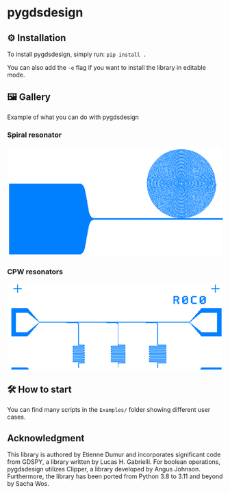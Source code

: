# pygdsdesign

## ⚙️ Installation

To install pygdsdesign, simply run:
`pip install .`

You can also add the `-e` flag if you want to install the library in editable mode.


## 🖼️ Gallery

Example of what you can do with pygdsdesign
### Spiral resonator

![spiral resonator](Examples/spiral_resonator.png "spiral resonator")

### CPW resonators

![cpw resonators](Examples/cpw_resonators.png "cpw resonators")


## 🛠️ How to start

You can find many scripts in the `Examples/` folder showing different user cases.


## Acknowledgment

This library is authored by Etienne Dumur and incorporates significant code from GDSPY, a library written by Lucas H. Gabrielli. For boolean operations, pygdsdesign utilizes Clipper, a library developed by Angus Johnson. Furthermore, the library has been ported from Python 3.8 to 3.11 and beyond by Sacha Wos.
